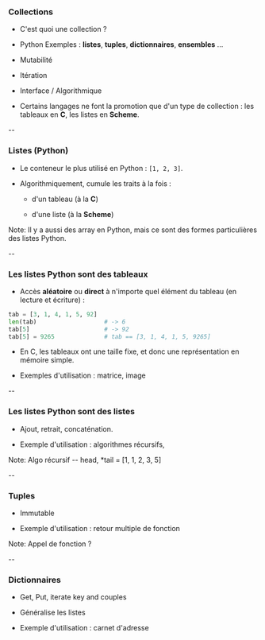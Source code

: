 ### Collections

- C'est quoi une collection ?

- <span class="label">Python</span> Exemples : **listes**, **tuples**,
  **dictionnaires**, **ensembles** ...

- Mutabilité

- Itération

- Interface / Algorithmique

- Certains langages ne font la promotion que d'un type de collection :
  les tableaux en **C**, les listes en **Scheme**.

--

### Listes (Python)

- Le conteneur le plus utilisé en Python : `[1, 2, 3]`.

- Algorithmiquement, cumule les traits à la fois :

    - d'un tableau (à la **C**)

    - d'une liste (à la **Scheme**)


Note:
Il y a aussi des array en Python, mais ce sont des formes
particulières des listes Python.

--

### Les listes Python sont des tableaux

- Accès **aléatoire** ou **direct** à n'importe quel élément du
  tableau (en lecture et écriture) :

```python
tab = [3, 1, 4, 1, 5, 92]
len(tab)                   # -> 6
tab[5]                     # -> 92
tab[5] = 9265              # tab == [3, 1, 4, 1, 5, 9265]
```

- En <span class="label">C</span>, les tableaux ont une taille fixe,
  et donc une représentation en mémoire simple.

- Exemples d'utilisation : matrice, image

--

### Les listes Python sont des listes

- Ajout, retrait, concaténation.

- Exemple d'utilisation : algorithmes récursifs,

Note:
Algo récursif -- head, *tail = [1, 1, 2, 3, 5]

--

### Tuples

- Immutable

- Exemple d'utilisation : retour multiple de fonction

Note:
Appel de fonction ?

--

### Dictionnaires

- Get, Put, iterate key and couples

- Généralise les listes

- Exemple d'utilisation : carnet d'adresse
